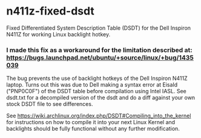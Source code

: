 # n411z-fixed-dsdt

Fixed Differentiated System Description Table (DSDT) for the Dell Inspiron N411Z for working Linux backlight hotkey. 

### I made this fix as a workaround for the limitation described at: https://bugs.launchpad.net/ubuntu/+source/linux/+bug/1435039

The bug prevents the use of backlight hotkeys of the Dell Inspiron N411Z laptop. Turns out this was due to Dell making a syntax error at EisaId ("PNP0C0F") of the DSDT table before compilation using Intel IASL. See dsdt.txt for a decompiled version of the dsdt and do a diff against your own stock DSDT file to see differences.

See https://wiki.archlinux.org/index.php/DSDT#Compiling_into_the_kernel for instructions on how to compile it into your next Linux Kernel and backlights should be fully functional without any further modification.

